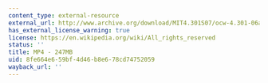 ```yaml
---
content_type: external-resource
external_url: http://www.archive.org/download/MIT4.301S07/ocw-4.301-06apr2007-ipod.mp4
has_external_license_warning: true
license: https://en.wikipedia.org/wiki/All_rights_reserved
status: ''
title: MP4 - 247MB
uid: 8fe664e6-59bf-4d46-b8e6-78cd74752059
wayback_url: ''
---
```

